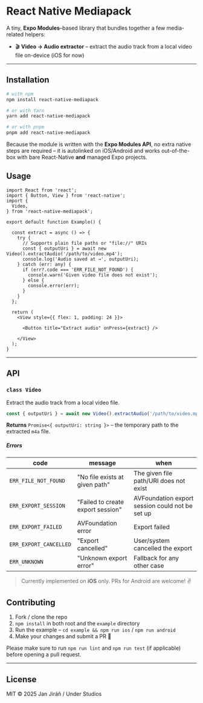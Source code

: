 # React Native Mediapack

A tiny, **Expo Modules**–based library that bundles together a few media-related helpers:

* 🎬 **Video → Audio extractor** – extract the audio track from a local video file on-device (iOS for now)

---

## Installation

```bash
# with npm
npm install react-native-mediapack

# or with Yarn
yarn add react-native-mediapack

# or with pnpm
pnpm add react-native-mediapack
```

Because the module is written with the **Expo Modules API**, no extra native steps are required – it is autolinked on iOS/Android and works out-of-the-box with bare React-Native **and** managed Expo projects.

## Usage

```tsx
import React from 'react';
import { Button, View } from 'react-native';
import {
  Video,
} from 'react-native-mediapack';

export default function Example() {

  const extract = async () => {
    try {
      // Supports plain file paths or "file://" URIs
      const { outputUri } = await new Video().extractAudio('/path/to/video.mp4');
      console.log('Audio saved at →', outputUri);
    } catch (err: any) {
      if (err?.code === 'ERR_FILE_NOT_FOUND') {
        console.warn('Given video file does not exist');
      } else {
        console.error(err);
      }
    }
  };

  return (
    <View style={{ flex: 1, padding: 24 }}>

      <Button title="Extract audio" onPress={extract} />

    </View>
  );
}
```

---

## API


### `class Video`

Extract the audio track from a local video file.

```ts
const { outputUri } = await new Video().extractAudio('/path/to/video.mp4');
```

**Returns** `Promise<{ outputUri: string }>` – the temporary path to the extracted `m4a` file.

##### Errors

| code | message | when |
|------|---------|------|
| `ERR_FILE_NOT_FOUND` | "No file exists at given path" | The given file path/URI does not exist |
| `ERR_EXPORT_SESSION` | "Failed to create export session" | AVFoundation export session could not be set up |
| `ERR_EXPORT_FAILED` | AVFoundation error | Export failed |
| `ERR_EXPORT_CANCELLED` | "Export cancelled" | User/system cancelled the export |
| `ERR_UNKNOWN` | "Unknown export error" | Fallback for any other case |

> Currently implemented on **iOS** only. PRs for Android are welcome! ✌️


## Contributing

1.  Fork / clone the repo
2.  `npm install` in both root and the `example` directory
3.  Run the example – `cd example && npm run ios` / `npm run android`
4.  Make your changes and submit a PR 🚀

Please make sure to run `npm run lint` and `npm run test` (if applicable) before opening a pull request.

---

## License

MIT © 2025 Jan Jiráň / Under Studios


